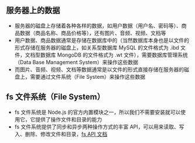 ## 服务器上的数据
* 服务器的磁盘上存储着各种各样的数据，如用户数据（用户名、密码等）、商品数据（商品名称、商品价格等），还有图片、音频、视频、文档等
* 用户数据、商品数据通常是存储在数据库中的（当然数据库本身也是以文件的形式存储在服务器的磁盘上，如关系型数据库 MySQL 的文件格式为 .ibd 文件，文档型数据库 MongoDB 的文件格式为 .wt 文件），需要数据库管理系统（Data Base Management System）来操作这些数据
* 而图片、音频、视频、文档等数据通常是以文件的形式直接存储在服务器的磁盘上，需要通过文件系统（File System）来操作这些数据

## fs 文件系统（File System）
* fs 文件系统是 Node.js 的官方内置模块之一，所以我们不需要安装就可以使用它，它提供了操作文件和目录的能力
* fs 文件系统提供了同步和异步两种操作方式的丰富 API，可以用来读取、写入、删除、修改文件和目录，[fs API 文档](https://nodejs.org/docs/latest-v16.x/api/fs.html)